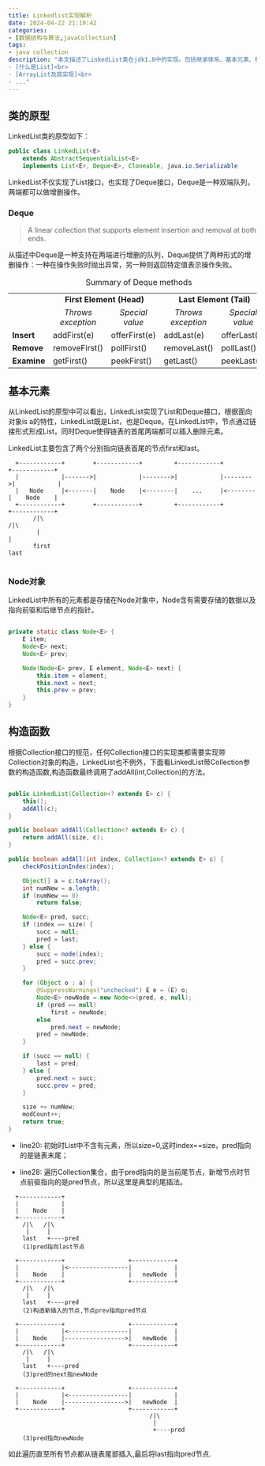 ```yaml
---
title: Linkedlist实现解析
date: 2024-04-22 21:19:42
categories:
- [数据结构与算法,javaCollection]
tags:
- java collection
description: "本文描述了LinkedList类在jdk1.8中的实现。包括继承体系、基本元素、构造函数以及常见操作的说明等。<br>
- [什么是List]<br>
- [ArrayList及其实现]<br>
- ..."
---
```



## 类的原型

LinkedList类的原型如下：

```JAVA
public class LinkedList<E>
    extends AbstractSequentialList<E>
    implements List<E>, Deque<E>, Cloneable, java.io.Serializable
```

LinkedList不仅实现了List接口，也实现了Deque接口，Deque是一种双端队列，两端都可以做增删操作。

### Deque

> A linear collection that supports element insertion and removal at both ends.

从描述中Deque是一种支持在两端进行增删的队列，Deque提供了两种形式的增删操作：一种在操作失败时抛出异常，另一种则返回特定值表示操作失败。

<table>
<caption>Summary of Deque methods</caption>
 <tr>
   <td></td>
   <td ALIGN=CENTER COLSPAN = 2> <b>First Element (Head)</b></td>
   <td ALIGN=CENTER COLSPAN = 2> <b>Last Element (Tail)</b></td>
 </tr>
 <tr>
   <td></td>
   <td ALIGN=CENTER><em>Throws exception</em></td>
   <td ALIGN=CENTER><em>Special value</em></td>
   <td ALIGN=CENTER><em>Throws exception</em></td>
   <td ALIGN=CENTER><em>Special value</em></td>
 </tr>
 <tr>
   <td><b>Insert</b></td>
   <td>addFirst(e)</td>
   <td>offerFirst(e)</td>
   <td>addLast(e)</td>
   <td>offerLast(e)</td>
 </tr>
 <tr>
   <td><b>Remove</b></td>
   <td>removeFirst()</td>
   <td>pollFirst()</td>
   <td>removeLast()</td>
   <td> pollLast()</td>
 </tr>
 <tr>
   <td><b>Examine</b></td>
   <td>getFirst()</td>
   <td>peekFirst()</td>
   <td>getLast()</td>
   <td>peekLast()</td>
 </tr>
</table>

## 基本元素

从LinkedList的原型中可以看出，LinkedList实现了List和Deque接口，根据面向对象is a的特性，LinkedList既是List，也是Deque。在LinkedList中，节点通过链接形式形成List，同时Deque使得链表的首尾两端都可以插入删除元素。

LinkedList主要包含了两个分别指向链表首尾的节点first和last。

```plaintext
  +------------+        +------------+         +------------+         +------------+
  |            |------->|            |-------->|            |-------->|            |
  |   Node     |<-------|    Node    |<--------|    ...     |<--------|    Node    |
  +------------+        +------------+         +------------+         +------------+
       /|\                                                                  /|\
        |                                                                    |                  
       first                                                                last              
     
```

### Node对象

LinkedList中所有的元素都是存储在Node对象中，Node含有需要存储的数据以及指向前驱和后继节点的指针。

```JAVA

private static class Node<E> {
    E item;
    Node<E> next;
    Node<E> prev;

    Node(Node<E> prev, E element, Node<E> next) {
        this.item = element;
        this.next = next;
        this.prev = prev;
    }
}
```

## 构造函数

根据Collection接口的规范，任何Collection接口的实现类都需要实现带Collection对象的构造，LinkedList也不例外，下面看LinkedList带Collection参数的构造函数,构造函数最终调用了addAll(int,Collection)的方法。

```JAVA

public LinkedList(Collection<? extends E> c) {
    this();
    addAll(c);
}

public boolean addAll(Collection<? extends E> c) {
    return addAll(size, c);
}

public boolean addAll(int index, Collection<? extends E> c) {
    checkPositionIndex(index);

    Object[] a = c.toArray();
    int numNew = a.length;
    if (numNew == 0)
        return false;

    Node<E> pred, succ;
    if (index == size) {
        succ = null;
        pred = last;
    } else {
        succ = node(index);
        pred = succ.prev;
    }

    for (Object o : a) {
        @SuppressWarnings("unchecked") E e = (E) o;
        Node<E> newNode = new Node<>(pred, e, null);
        if (pred == null)
            first = newNode;
        else
            pred.next = newNode;
        pred = newNode;
    }

    if (succ == null) {
        last = pred;
    } else {
        pred.next = succ;
        succ.prev = pred;
    }

    size += numNew;
    modCount++;
    return true;
}
```

- line20: 初始时List中不含有元素，所以size=0,这时index==size，pred指向的是链表末尾；

- line28: 遍历Collection集合，由于pred指向的是当前尾节点，新增节点时节点前驱指向的是pred节点，所以这里是典型的尾插法。

```
  +------------+
  |            |
  |    Node    |
  +------------+
    /|\   /|\
     |     |              
    last   +----pred
    (1)pred指向last节点

  +------------+                  +------------+
  |            |<-----------------|            |
  |    Node    |                  |   newNode  |
  +------------+                  +------------+
    /|\   /|\
     |     |              
    last   +----pred
    (2)构造新插入的节点,节点prev指向pred节点

  +------------+                  +------------+
  |            |<-----------------|            |
  |    Node    |----------------->|   newNode  |
  +------------+                  +------------+
    /|\   /|\
     |     |              
    last   +----pred
    (3)pred的next指newNode

  +------------+                  +------------+
  |            |<-----------------|            |
  |    Node    |----------------->|   newNode  |
  +------------+                  +------------+
                                        /|\
                                         |              
                                         +----pred
    (3)pred指向newNode 
```

如此遍历直至所有节点都从链表尾部插入,最后将last指向pred节点.


